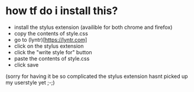 # how tf do i install this?
- install the stylus extension (availible for both chrome and firefox)
- copy the contents of style.css
- go to (lyntr)[https://lyntr.com]
- click on the stylus extension
- click the "write style for" button
- paste the contents of style.css
- click save
  
(sorry for having it be so complicated the stylus extension hasnt picked up my userstyle yet ;-;)
